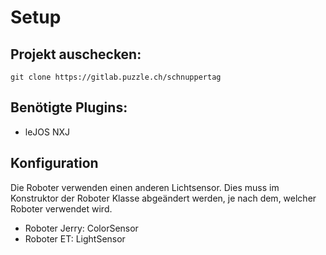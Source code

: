 # Setup
## Projekt auschecken:
`git clone https://gitlab.puzzle.ch/schnuppertag`

## Benötigte Plugins:
* leJOS NXJ

## Konfiguration
Die Roboter verwenden einen anderen Lichtsensor.
Dies muss im Konstruktor der Roboter Klasse abgeändert werden, je nach dem, welcher Roboter verwendet wird.
* Roboter Jerry: ColorSensor
* Roboter ET: LightSensor
